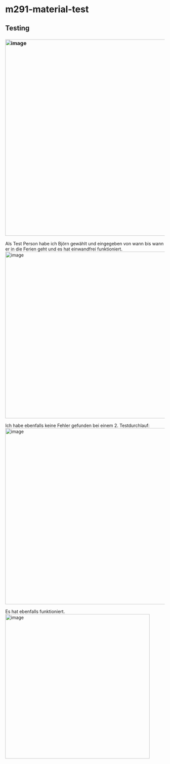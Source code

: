 # m291-material-test

## Testing

### <img width="620" alt="image" src="https://user-images.githubusercontent.com/97664345/176648901-ac71e927-1f60-4e64-a318-0f0477199f9c.png">

Als Test Person habe ich Björn gewählt und eingegeben von wann bis wann er in die Ferien geht und es hat einwandfrei funktioniert.
<img width="526" alt="image" src="https://user-images.githubusercontent.com/97664345/176649316-09c2c5bb-273a-45b5-b004-166f5fd9fc05.png">

Ich habe ebenfalls keine Fehler gefunden bei einem 2. Testdurchlauf: 
<img width="556" alt="image" src="https://user-images.githubusercontent.com/97664345/176649769-2112fb12-c8ac-4939-8e08-7d59d82c9293.png">

Es hat ebenfalls funktioniert.
<img width="456" alt="image" src="https://user-images.githubusercontent.com/97664345/176649950-b7aede7f-773d-4d31-9022-52736b4f5fe6.png">


